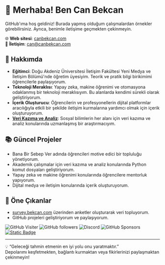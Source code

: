 # 👋 Merhaba! Ben Can Bekcan
GitHub'ıma hoş geldiniz! Burada yapmış olduğum çalışmalardan örnekler görebilirsiniz. Ayrıca, benimle iletişime geçmekten çekinmeyin.

🌐 **Web sitesi**: [canbekcan.com](https://www.canbekcan.com)<br/>
📧 **İletişim**: [can@canbekcan.com](mailto:can@canbekcan.com)


## 🚀 Hakkımda
- **Eğitimci**: Doğu Akdeniz Üniversitesi İletişim Fakültesi Yeni Medya ve İletişim Bölümü'nde öğretim üyesiyim. Teorik ve pratik bilgi birikimimi öğrencilerle paylaşıyorum.
- **Teknoloji Meraklısı**: Yapay zeka, makine öğrenimi ve otomasyona odaklanmış bir teknoloji meraklısıyım. Bu alanlarda kendimi sürekli olarak geliştiriyorum.
- **İçerik Oluşturucu**: Öğrencilerin ve profesyonellerin dijital platformlar aracılığıyla etkili bir şekilde iletişim kurmalarına yardımcı olmak için içerik oluşturuyorum.
- **[Veri Kazıma ve Analiz](https://buymeacoffee.com/canbekcan/e/380651)**: Sosyal bilimlerin her alanı için veri kazıma ve analiz konularında uzmanlaşmış bir araştırmacıyım.

## 📚 Güncel Projeler
- Bana Bir Sebep Ver adında öğrencileri motive edici bir topluluğu yönetiyorum.
- Akademik çalışmalar için veri kazıma ve analiz konularında Python komut dosyaları geliştiriyorum.
- Yapay zeka ve makine öğrenimi konularında öğrencilere mentorluk yapıyorum.
- Dijital medya ve iletişim konularında içerik oluşturuyorum.

## 🌟 Öne Çıkanlar
- [survey.bekcan.com](https://survey.bekcan.com) üzerinden anketler oluşturarak veri topluyorum.
- GitHub projeleri geliştiriyorum ve paylaşıyorum.


![GitHub Visiter](https://visitor-badge.laobi.icu/badge?page_id=canbekcan&left_text=Ziyaret%C3%A7i)
![GitHub followers](https://img.shields.io/github/followers/canbekcan?style=flat&label=Takip%C3%A7i)
![Discord](https://img.shields.io/discord/705088905292152852?style=flat&label=Aktif&cacheSeconds=1000)
![GitHub Sponsors](https://img.shields.io/github/sponsors/canbekcan?style=flat&label=Destekçi)
[![Static Badge](https://img.shields.io/badge/-Destekle-ffff00?style=flat&label=%E2%98%95%EF%B8%8F)](https://www.buymeacoffee.com/canbekcan)

---

💡 “Geleceği tahmin etmenin en iyi yolu onu yaratmaktır.”<br/>
Depolarımı keşfetmekten, bağlantı kurmaktan veya fikirlerinizi paylaşmaktan çekinmeyin!
